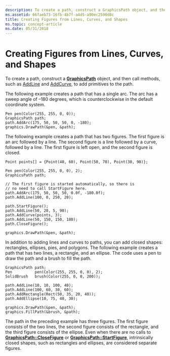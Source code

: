 ```yaml
---
description: To create a path, construct a GraphicsPath object, and then call methods, such as AddLine and AddCurve, to add primitives to the path.
ms.assetid: 66faeb73-16fb-4b7f-a4d5-a90ec2590d8c
title: Creating Figures from Lines, Curves, and Shapes
ms.topic: concept-article
ms.date: 05/31/2018
---
```


# Creating Figures from Lines, Curves, and Shapes

To create a path, construct a [**GraphicsPath**](/windows/win32/api/gdipluspath/nl-gdipluspath-graphicspath) object, and then call methods, such as [AddLine](/windows/win32/api/gdipluspath/nf-gdipluspath-graphicspath-addline(inint_inint_inint_inint)) and [AddCurve](/windows/win32/api/gdipluspath/nf-gdipluspath-graphicspath-addcurve(inconstpoint_inint)), to add primitives to the path.

The following example creates a path that has a single arc. The arc has a sweep angle of –180 degrees, which is counterclockwise in the default coordinate system.


```
Pen pen(Color(255, 255, 0, 0));
GraphicsPath path;
path.AddArc(175, 50, 50, 50, 0, -180);
graphics.DrawPath(&pen, &path);
```



The following example creates a path that has two figures. The first figure is an arc followed by a line. The second figure is a line followed by a curve, followed by a line. The first figure is left open, and the second figure is closed.


```
Point points[] = {Point(40, 60), Point(50, 70), Point(30, 90)};

Pen pen(Color(255, 255, 0, 0), 2);
GraphicsPath path;

// The first figure is started automatically, so there is
// no need to call StartFigure here.
path.AddArc(175, 50, 50, 50, 0.0f, -180.0f);
path.AddLine(100, 0, 250, 20);

path.StartFigure();
path.AddLine(50, 20, 5, 90);
path.AddCurve(points, 3);
path.AddLine(50, 150, 150, 180);
path.CloseFigure();

graphics.DrawPath(&pen, &path);
```



In addition to adding lines and curves to paths, you can add closed shapes: rectangles, ellipses, pies, and polygons. The following example creates a path that has two lines, a rectangle, and an ellipse. The code uses a pen to draw the path and a brush to fill the path.


```
GraphicsPath path;
Pen          pen(Color(255, 255, 0, 0), 2);
SolidBrush   brush(Color(255, 0, 0, 200));

path.AddLine(10, 10, 100, 40);
path.AddLine(100, 60, 30, 60);
path.AddRectangle(Rect(50, 35, 20, 40));
path.AddEllipse(10, 75, 40, 30);

graphics.DrawPath(&pen, &path);
graphics.FillPath(&brush, &path);
```



The path in the preceding example has three figures. The first figure consists of the two lines, the second figure consists of the rectangle, and the third figure consists of the ellipse. Even when there are no calls to [**GraphicsPath::CloseFigure**](/windows/win32/api/Gdipluspath/nf-gdipluspath-graphicspath-closefigure) or [**GraphicsPath::StartFigure**](/windows/win32/api/Gdipluspath/nf-gdipluspath-graphicspath-startfigure), intrinsically closed shapes, such as rectangles and ellipses, are considered separate figures.

 

 




